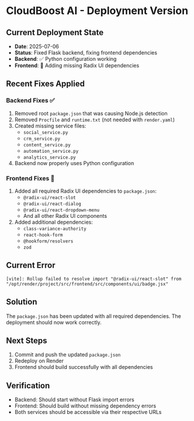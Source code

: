 # CloudBoost AI - Deployment Version

## Current Deployment State
- **Date**: 2025-07-06
- **Status**: Fixed Flask backend, fixing frontend dependencies
- **Backend**: ✅ Python configuration working
- **Frontend**: 🔄 Adding missing Radix UI dependencies

## Recent Fixes Applied

### Backend Fixes ✅
1. Removed root `package.json` that was causing Node.js detection
2. Removed `Procfile` and `runtime.txt` (not needed with `render.yaml`)
3. Created missing service files:
   - `social_service.py`
   - `crm_service.py`
   - `content_service.py`
   - `automation_service.py`
   - `analytics_service.py`
4. Backend now properly uses Python configuration

### Frontend Fixes 🔄
1. Added all required Radix UI dependencies to `package.json`:
   - `@radix-ui/react-slot`
   - `@radix-ui/react-dialog`
   - `@radix-ui/react-dropdown-menu`
   - And all other Radix UI components
2. Added additional dependencies:
   - `class-variance-authority`
   - `react-hook-form`
   - `@hookform/resolvers`
   - `zod`

## Current Error
```
[vite]: Rollup failed to resolve import "@radix-ui/react-slot" from "/opt/render/project/src/frontend/src/components/ui/badge.jsx"
```

## Solution
The `package.json` has been updated with all required dependencies. The deployment should now work correctly.

## Next Steps
1. Commit and push the updated `package.json`
2. Redeploy on Render
3. Frontend should build successfully with all dependencies

## Verification
- Backend: Should start without Flask import errors
- Frontend: Should build without missing dependency errors
- Both services should be accessible via their respective URLs 
